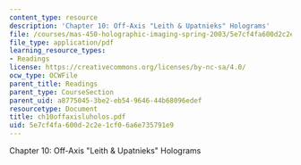 ```yaml
---
content_type: resource
description: 'Chapter 10: Off-Axis "Leith & Upatnieks" Holograms'
file: /courses/mas-450-holographic-imaging-spring-2003/5e7cf4fa600d2c2e1cf06a6e735791e9_ch10offaxisluholos.pdf
file_type: application/pdf
learning_resource_types:
- Readings
license: https://creativecommons.org/licenses/by-nc-sa/4.0/
ocw_type: OCWFile
parent_title: Readings
parent_type: CourseSection
parent_uid: a8775045-3be2-eb54-9646-44b68096edef
resourcetype: Document
title: ch10offaxisluholos.pdf
uid: 5e7cf4fa-600d-2c2e-1cf0-6a6e735791e9
---
```

Chapter 10: Off-Axis "Leith & Upatnieks" Holograms